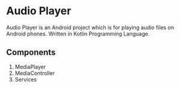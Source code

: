 # Audio Player
Audio Player is an Android project which is for playing audio files on Android phones. Written in Kotlin Programming Language.

## Components
1. MediaPlayer
2. MediaController
3. Services
